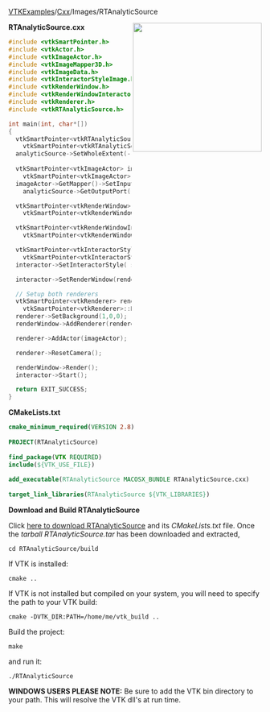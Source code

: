 [VTKExamples](/home/)/[Cxx](/Cxx)/Images/RTAnalyticSource

<img align="right" src="https://github.com/lorensen/VTKExamples/blob/gh-pages/Testing/Baseline/Images/TestRTAnalyticSource.png?raw=true" width="256" />

**RTAnalyticSource.cxx**
```c++
#include <vtkSmartPointer.h>
#include <vtkActor.h>
#include <vtkImageActor.h>
#include <vtkImageMapper3D.h>
#include <vtkImageData.h>
#include <vtkInteractorStyleImage.h>
#include <vtkRenderWindow.h>
#include <vtkRenderWindowInteractor.h>
#include <vtkRenderer.h>
#include <vtkRTAnalyticSource.h>

int main(int, char*[])
{
  vtkSmartPointer<vtkRTAnalyticSource> analyticSource =
    vtkSmartPointer<vtkRTAnalyticSource>::New();
  analyticSource->SetWholeExtent(-10,10, -10,10, 0,0);
  
  vtkSmartPointer<vtkImageActor> imageActor =
    vtkSmartPointer<vtkImageActor>::New();
  imageActor->GetMapper()->SetInputConnection(
    analyticSource->GetOutputPort());

  vtkSmartPointer<vtkRenderWindow> renderWindow =
    vtkSmartPointer<vtkRenderWindow>::New();

  vtkSmartPointer<vtkRenderWindowInteractor> interactor =
    vtkSmartPointer<vtkRenderWindowInteractor>::New();

  vtkSmartPointer<vtkInteractorStyleImage> style =
    vtkSmartPointer<vtkInteractorStyleImage>::New();
  interactor->SetInteractorStyle( style );

  interactor->SetRenderWindow(renderWindow);

  // Setup both renderers
  vtkSmartPointer<vtkRenderer> renderer =
    vtkSmartPointer<vtkRenderer>::New();
  renderer->SetBackground(1,0,0);
  renderWindow->AddRenderer(renderer);

  renderer->AddActor(imageActor);

  renderer->ResetCamera();

  renderWindow->Render();
  interactor->Start();

  return EXIT_SUCCESS;
}
```
**CMakeLists.txt**
```cmake
cmake_minimum_required(VERSION 2.8)
 
PROJECT(RTAnalyticSource)
 
find_package(VTK REQUIRED)
include(${VTK_USE_FILE})
 
add_executable(RTAnalyticSource MACOSX_BUNDLE RTAnalyticSource.cxx)
 
target_link_libraries(RTAnalyticSource ${VTK_LIBRARIES})
```

**Download and Build RTAnalyticSource**

Click [here to download RTAnalyticSource](https://github.com/lorensen/VTKWikiExamplesTarballs/raw/master/RTAnalyticSource.tar) and its *CMakeLists.txt* file.
Once the *tarball RTAnalyticSource.tar* has been downloaded and extracted,
```
cd RTAnalyticSource/build 
```
If VTK is installed:
```
cmake ..
```
If VTK is not installed but compiled on your system, you will need to specify the path to your VTK build:
```
cmake -DVTK_DIR:PATH=/home/me/vtk_build ..
```
Build the project:
```
make
```
and run it:
```
./RTAnalyticSource
```
**WINDOWS USERS PLEASE NOTE:** Be sure to add the VTK bin directory to your path. This will resolve the VTK dll's at run time.

